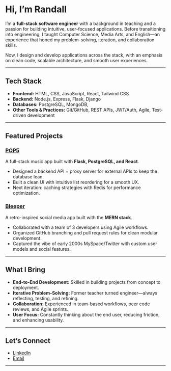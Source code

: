 
# Hi, I’m Randall 

I’m a **full-stack software engineer** with a background in teaching and a passion for building intuitive, user-focused applications. Before transitioning into engineering, I taught Computer Science, Media Arts, and English—an experience that honed my problem-solving, iteration, and collaboration skills.

Now, I design and develop applications across the stack, with an emphasis on clean code, scalable architecture, and smooth user experiences.

---

## Tech Stack

- **Frontend:** HTML, CSS, JavaScript, React, Tailwind CSS
- **Backend:** Node.js, Express, Flask, Django
- **Databases:** PostgreSQL, MongoDB,
- **Other Tools & Practices:** Git/GitHub, REST APIs, JWT/Auth, Agile, Test-driven development

---

## Featured Projects

### [POP5](#)

A full-stack music app built with **Flask, PostgreSQL, and React**.

* Designed a backend API + proxy server for external APIs to keep the database lean.
* Built a clean UI with intuitive list reordering for a smooth UX.
* Next iteration: caching strategies with Redis for performance optimization.

### [Bleeper](#)

A retro-inspired social media app built with the **MERN stack**.

* Collaborated with a team of 3 developers using Agile workflows.
* Organized GitHub branching and pull request rules for clean modular development.
* Captured the vibe of early 2000s MySpace/Twitter with custom user models and social features.

---

## What I Bring

* **End-to-End Development:** Skilled in building projects from concept to deployment.
* **Iterative Problem-Solving:** Former teacher turned engineer—always reflecting, testing, and refining.
* **Collaboration:** Experienced in team-based workflows, peer code reviews, and Agile sprints.
* **User Focus:** Constantly thinking about the end user, reducing friction, and enhancing usability.

---

##  Let’s Connect

* [LinkedIn](https://www.linkedin.com/in/randall-wolfe/)
* [Email](mailto:randall.a.wolfe@gmail.com)

---


